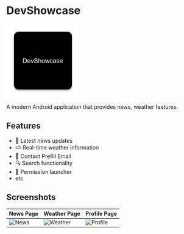 # DevShowcase

![App Logo](app/src/main/res/mipmap-xxxhdpi/ic_launcher.webp)

A modern Android application that provides news, weather features.

## Features

- 📰 Latest news updates
- ⛅ Real-time weather information
- 👤 Contact Prefill Email
- 🔍 Search functionality
- 🔔 Permission launcher
- etc

## Screenshots

| News Page | Weather Page | Profile Page | 
|--------------|-----------------|------------------| 
| ![News](documentation/news.gif) | ![Weather](documentation/weather.gif) | ![Profile](documentation/profile.gif) |

